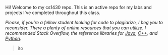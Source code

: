 Hi! Welcome to my cs1430 repo. This is an active repo for my labs and projects I've completed throughout this class.

*Please, if you're a fellow student looking for code to plagiarize, I beg you to reconsider. There a plenty of online resources that you can utilize. I recommended Stack Overflow, the reference libraries for [Java](https://docs.oracle.com/javase/8/docs/api/java/lang/ref/Reference.html), [C++](http://www.cplusplus.com/reference/), and [Python](https://docs.python.org/3/library/).*

> ito
